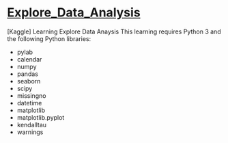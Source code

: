# [Explore_Data_Analysis](https://www.kaggle.com/viveksrinivasan/zillow-eda-on-missing-values-multicollinearity)
[Kaggle] Learning Explore Data Anaysis
This learning requires Python 3 and the following Python libraries:
- pylab
- calendar
- numpy
- pandas
- seaborn
- scipy 
- missingno 
- datetime
- matplotlib
- matplotlib.pyplot
- kendalltau
- warnings
